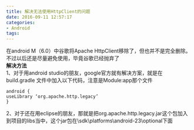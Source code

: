 ```yaml
---
title: 解决无法使用HttpClient的问题
date: 2016-09-11 12:57:17
categories:
- Android
tags: 
---
```

在android M（6.0）中谷歌将Apache HttpClient移除了，但也并不是完全删除。不过以后还是尽量避免使用，毕竟谷歌已经抛弃了  
**解决方法**  
1、对于用android studio的朋友，google官方就有解决方案，就是在 build.gradle 文件中加入以下代码，注意是Module:app那个文件  
```
android {
useLibrary ‘org.apache.http.legacy’
}
```
2、对于还在用eclipse的朋友，那就是把org.apache.http.legacy.jar这个包加入到项目的libs当中，这个jar包在\sdk\platforms\android-23\optional下面  